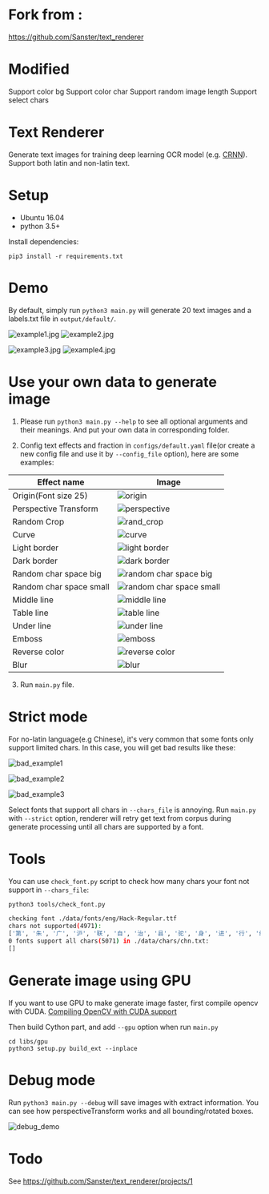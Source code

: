 # Fork from :
https://github.com/Sanster/text_renderer
# Modified
Support color bg
Support color char
Support random image length
Support select chars

# Text Renderer
Generate text images for training deep learning OCR model (e.g. [CRNN](https://github.com/bgshih/crnn)).
Support both latin and non-latin text.

# Setup
- Ubuntu 16.04
- python 3.5+

Install dependencies:
```
pip3 install -r requirements.txt
```

# Demo
By default, simply run `python3 main.py` will generate 20 text images
and a labels.txt file in `output/default/`.

![example1.jpg](./imgs/example1.jpg)
![example2.jpg](./imgs/example2.jpg)

![example3.jpg](./imgs/example3.jpg)
![example4.jpg](./imgs/example4.jpg)

# Use your own data to generate image
1. Please run `python3 main.py --help` to see all optional arguments and their meanings.
And put your own data in corresponding folder.

2. Config text effects and fraction in `configs/default.yaml` file(or create a
new config file and use it by `--config_file` option), here are some examples:

|Effect name|Image|
|------------|----|
|Origin(Font size 25)|![origin](./imgs/effects/origin.jpg)|
|Perspective Transform|![perspective](./imgs/effects/perspective_transform.jpg)|
|Random Crop|![rand_crop](./imgs/effects/random_crop.jpg)|
|Curve|![curve](./imgs/effects/curve.jpg)|
|Light border|![light border](./imgs/effects/light_border.jpg)|
|Dark border|![dark border](./imgs/effects/dark_border.jpg)|
|Random char space big|![random char space big](./imgs/effects/random_space_big.jpg)|
|Random char space small|![random char space small](./imgs/effects/random_space_small.jpg)|
|Middle line|![middle line](./imgs/effects/line_middle.jpg)|
|Table line|![table line](./imgs/effects/line_table.jpg)|
|Under line|![under line](./imgs/effects/line_under.jpg)|
|Emboss|![emboss](./imgs/effects/emboss.jpg)|
|Reverse color|![reverse color](./imgs/effects/reverse.jpg)|
|Blur|![blur](./imgs/effects/blur.jpg)|

3. Run `main.py` file.

# Strict mode
For no-latin language(e.g Chinese), it's very common that some fonts only support
limited chars. In this case, you will get bad results like these:

![bad_example1](./imgs/bad_example1.jpg)

![bad_example2](./imgs/bad_example2.jpg)

![bad_example3](./imgs/bad_example3.jpg)

Select fonts that support all chars in `--chars_file` is annoying.
Run `main.py` with `--strict` option, renderer will retry get text from
corpus during generate processing until all chars are supported by a font.

# Tools
You can use `check_font.py` script to check how many chars your font not support in `--chars_file`:
```bash
python3 tools/check_font.py

checking font ./data/fonts/eng/Hack-Regular.ttf
chars not supported(4971):
['第', '朱', '广', '沪', '联', '自', '治', '县', '驼', '身', '进', '行', '纳', '税', '防', '火', '墙', '掏', '心', '内', '容', '万', '警','钟', '上', '了', '解'...]
0 fonts support all chars(5071) in ./data/chars/chn.txt:
[]
```

# Generate image using GPU
If you want to use GPU to make generate image faster, first compile opencv with CUDA.
[Compiling OpenCV with CUDA support](https://www.pyimagesearch.com/2016/07/11/compiling-opencv-with-cuda-support/)

Then build Cython part, and add `--gpu` option when run `main.py`
```
cd libs/gpu
python3 setup.py build_ext --inplace
```

# Debug mode
Run `python3 main.py --debug` will save images with extract information.
You can see how perspectiveTransform works and all bounding/rotated boxes.

![debug_demo](./imgs/debug_demo.jpg)


# Todo
See https://github.com/Sanster/text_renderer/projects/1
